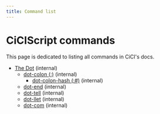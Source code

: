```yaml
---
title: Command list
---
```




# CiCIScript commands

This page is dedicated to listing all commands in CiCI's docs.



- [The Dot](https://asccisl-org.github.io/docs/Commands/dot/) (internal)
  - [dot-colon (:)](https://asccisl-org.github.io/docs/Commands/dot/dotcolon/) (internal)
    - [dot-colon-hash (:#)](https://asccisl-org.github.io/docs/Commands/dot/dotcolon/dotcolonhash/) (internal)
  - [dot-end](https://asccisl-org.github.io/docs/Commands/dot/dotend/) (internal)
  - [dot-tell](https://asccisl-org.github.io/docs/Commands/dot/dottell/) (internal)
  - [dot-llet](https://asccisl-org.github.io/docs/Commands/dot/dotllet/) (internal)
  - [dot-com](https://asccisl-org.github.io/docs/Commands/dot/dotlcom/) (internal)